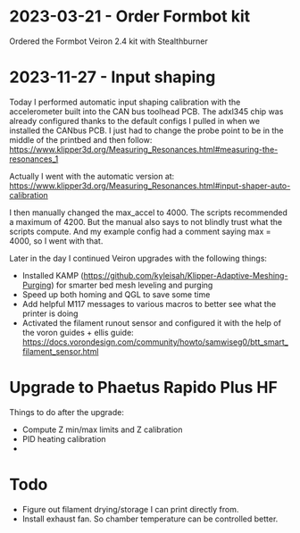 # 2023-03-21 - Order Formbot kit

Ordered the Formbot Veiron 2.4 kit with Stealthburner


# 2023-11-27 - Input shaping

Today I performed automatic input shaping calibration with the accelerometer built into the
CAN bus toolhead PCB. The adxl345 chip was already configured thanks to the default configs
I pulled in when we installed the CANbus PCB. I just had to change the probe point to be
in the middle of the printbed and then follow:
https://www.klipper3d.org/Measuring_Resonances.html#measuring-the-resonances_1

Actually I went with the automatic version at: https://www.klipper3d.org/Measuring_Resonances.html#input-shaper-auto-calibration

I then manually changed the max_accel to 4000. The scripts recommended a maximum of 4200.
But the manual also says to not blindly trust what the scripts compute. And my example
config had a comment saying max = 4000, so I went with that.

Later in the day I continued Veiron upgrades with the following things:
* Installed KAMP (https://github.com/kyleisah/Klipper-Adaptive-Meshing-Purging) for smarter bed mesh leveling and purging
* Speed up both homing and QGL to save some time
* Add helpful M117 messages to various macros to better see what the printer is doing
* Activated the filament runout sensor and configured it with the help of the voron guides + ellis guide:
  https://docs.vorondesign.com/community/howto/samwiseg0/btt_smart_filament_sensor.html


# Upgrade to Phaetus Rapido Plus HF

Things to do after the upgrade:

* Compute Z min/max limits and Z calibration
* PID heating calibration
* 


# Todo

* Figure out filament drying/storage I can print directly from.
* Install exhaust fan. So chamber temperature can be controlled better.

